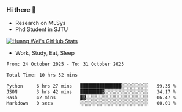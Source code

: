 ### Hi there 👋
- Research on MLSys
- Phd Student in SJTU
  
[![Huang Wei's GitHub Stats](https://github-readme-stats.vercel.app/api?username=huangwei021230&theme=tokyonight)](https://github.com/anuraghazra/github-readme-stats)

- Work, Study, Eat, Sleep


<!--START_SECTION:waka-->

```txt
From: 24 October 2025 - To: 31 October 2025

Total Time: 10 hrs 52 mins

Python     6 hrs 27 mins   ███████████████░░░░░░░░░░   59.35 %
JSON       3 hrs 42 mins   ████████▓░░░░░░░░░░░░░░░░   34.17 %
Bash       42 mins         █▓░░░░░░░░░░░░░░░░░░░░░░░   06.47 %
Markdown   0 secs          ░░░░░░░░░░░░░░░░░░░░░░░░░   00.01 %
```

<!--END_SECTION:waka-->
